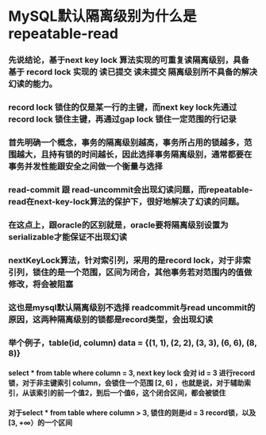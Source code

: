 # MySQL默认隔离级别为什么是repeatable-read
### 先说结论，基于next key lock 算法实现的可重复读隔离级别，具备 基于 record lock 实现的 读已提交 读未提交 隔离级别所不具备的解决幻读的能力。

### record lock 锁住的仅是某一行的主键，而next key lock先通过record lock 锁住主键，再通过gap lock 锁住一定范围的行记录

### 首先明确一个概念，事务的隔离级别越高，事务所占用的锁越多，范围越大，且持有锁的时间越长，因此选择事务隔离级别，通常都要在事务并发性能跟安全之间做一个衡量与选择

### read-commit 跟 read-uncommit会出现幻读问题，而repeatable-read在next-key-lock算法的保护下，很好地解决了幻读的问题。

### 在这点上，跟oracle的区别就是，oracle要将隔离级别设置为serializable才能保证不出现幻读

### nextKeyLock算法，针对索引列，采用的是record lock，对于非索引列，锁住的是一个范围，区间为闭合，其他事务若对范围内的值做修改，将会被阻塞

### 这也是mysql默认隔离级别不选择 readcommit与read uncommit的原因，这两种隔离级别的锁都是record类型，会出现幻读

### 举个例子，table(id, column) data = {(1, 1), (2, 2), (3, 3), (6, 6), (8, 8)}
#### select * from table where column = 3,  next key lock 会对 id = 3 进行record锁，对于非主键索引 column，会锁住一个范围 [2, 6] ，也就是说，对于辅助索引，从该索引的前一个值2，到后一个值6，这个闭合区间，都会被锁住

#### 对于select * from table where column > 3, 锁住的则是id = 3 record锁，以及[3, +∞）的一个区间